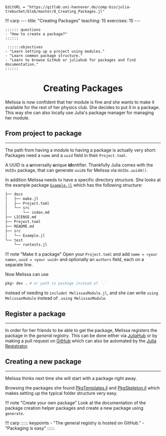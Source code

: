 ```@meta
EditURL = "https://gitlab.uni-hannover.de/comp-bio/julia-trebuchet/blob/master/8_Creating_Packages.jl"
```

!!! carp
    ---
    title: "Creating Packages"
    teaching: 15
    exercises: 15
    ---

    :::::: questions
    - "How to create a package?"
    ::::::

     ::::::objectives
    - "Learn setting up a project using modules."
    - "Learn common package structure."
    - "Learn to browse GitHub or juliahub for packages and find documentation."
    ::::::

# <div align="center"> Creating Packages </div>

Melissa is now confident that her module is fine and she wants to make it
available for the rest of her physics club.
She decides to put it in a package.
This way she can also locally use Julia's package manager for managing her
module.

## From project to package
-----------------

The path from having a module to having a package is actually very short:
Packages need a `name` and a `uuid` field in their `Project.toml`.

A UUID is a **u**niversally **u**nique **id**entifier.
Thankfully Julia comes with the `UUIDs` package, that can generate `uuid`s for
Melissa via `UUIDs.uuid4()`.

In addition Melissa needs to have a specific directory structure.
She looks at the example package [`Example.jl`](https://github.com/JuliaLang/Example.jl) which has the following
structure:

```julia
├── docs
│   ├── make.jl
│   ├── Project.toml
│   └── src
│       └── index.md
├── LICENSE.md
├── Project.toml
├── README.md
├── src
│   └── Example.jl
└── test
    └── runtests.jl
```

!!! note "Make it a package"
    Open your `Project.toml` and add `name = <your name>`, `uuid = <your uuid>`
    and optionally an `authors` field, each on a separate line.

Now Melissa can use

```julia
pkg> dev . # or path to package instead of `.`
```

instead of needing to `includet MelissasModule.jl`, and she can write
`using MelissasModule` instead of `.using MelissasModule`.

## Register a package
-----------------

In order for her friends to be able to get the package, Melissa registers the
package in the _general registry_.
This can be done either via [JuliaHub](https://juliahub.com/ui/Registrator) or by making a pull request on
[GitHub](https://github.com/JuliaRegistries/General/pulls) which can also be automated by the [Julia Registrator](https://github.com/JuliaRegistries/Registrator.jl).

## Creating a new package
-----------------

Melissa thinks next time she will start with a package right away.

Browsing the packages she found [PkgTemplates.jl](https://invenia.github.io/PkgTemplates.jl/stable/) and [PkgSkeleton.jl](https://github.com/tpapp/PkgSkeleton.jl)
which makes setting up the typical folder structure very easy.

!!! note "Create your own package"
    Look at the documentation of the package creation helper packages and create
    a new package using `generate`.

!!! carp
    :::::: keypoints
    - "The general registry is hosted on GitHub."
    - "Packaging is easy"
    ::::::

